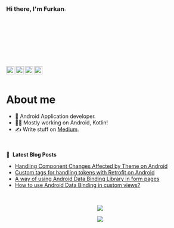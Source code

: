 ### Hi there, I'm Furkan<img src="https://media.giphy.com/media/hvRJCLFzcasrR4ia7z/giphy.gif" width="3.5%"></a>

<a href="https://twitter.com/askinnfurkan">
  <img align="left" alt="Furkan's Twitter | Twitter" width="22px" src="https://raw.githubusercontent.com/rahuldkjain/github-profile-readme-generator/master/src/images/icons/Social/twitter.svg" />
</a>
<a href="https://www.linkedin.com/in/furkanaskin/">
  <img align="left" alt="Furkan's LinkedIn" width="22px" src="https://raw.githubusercontent.com/rahuldkjain/github-profile-readme-generator/master/src/images/icons/Social/linked-in-alt.svg" />
</a>
<a href="https://medium.com/@askinfurkan">
  <img align="left" alt="Furkan's Medium" width="22px" src="https://raw.githubusercontent.com/rahuldkjain/github-profile-readme-generator/master/src/images/icons/Social/medium.svg" />
</a>
<a href="https://steamcommunity.com/id/faskN">
  <img align="left" alt="Furkan's Steam" width="22px" src="https://upload.wikimedia.org/wikipedia/commons/thumb/8/83/Steam_icon_logo.svg/1024px-Steam_icon_logo.svg.png" />
</a>

<br />
<br />

# About me

- 📱 Android Application developer.
- 👨‍💻 Mostly working on Android, Kotlin!
- ✍️ Write stuff on [Medium](https://medium.com/@askinfurkan).
<br />

📕 &nbsp;**Latest Blog Posts**
<!-- BLOG-POST-LIST:START -->
- [Handling Component Changes Affected by Theme on Android](https://medium.com/ozan-superapp/handling-component-changes-affected-by-theme-on-android-c9cba3d9b178?source=rss-c29c499bb365------2)
- [Custom tags for handling tokens with Retrofit on Android](https://medium.com/ozan-superapp/custom-tags-for-handling-tokens-with-retrofit-on-android-41176c50be0d?source=rss-c29c499bb365------2)
- [A way of using Android Data Binding Library in form pages](https://medium.com/ozan-superapp/a-way-of-using-android-data-binding-library-in-form-pages-cdfd08bc7d22?source=rss-c29c499bb365------2)
- [How to use Android Data Binding in custom views?](https://proandroiddev.com/how-to-use-android-data-binding-in-custom-views-a47676c4c1cd?source=rss-c29c499bb365------2)
<!-- BLOG-POST-LIST:END -->
<br />

<p align="center"> 
  <img src="https://github-readme-stats.vercel.app/api?username=furkanaskin&show_icons=true&theme=tokyonight" />
</p>

<p align="center"> 
  <img src="https://hitscounter.dev/api/hit?url=https%3A%2F%2Fgithub.com%2Ffurkanaskin%2Ffurkanaskin&label=Visitors&icon=android&color=%231aa179&message=&style=for-the-badge&tz=Asia%2FIstanbul">
</p>
